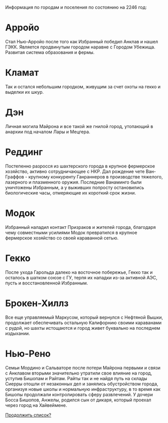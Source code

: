 Информация по городам и поселения по состоянию на 2246 год:

# Арройо 
Стал Нью-Арройо после того как Избранный победил Анклав и нашел ГЭКК. Является продвинутым городом наравне с Городом Убежища. Развитая система образования и фермы.

# Кламат 
Так и остался небольшим городком, живущим за счет охоты на гекко и выделки их шкур.

# Дэн 
Личная могила Майрона и все такой же гнилой город, утопающий в анархии под началом Лары и Мецгера. 

# Реддинг 
Постепенно разросся из шахтерского города в крупное фермерское хозяйство, активно сотрудничающее с НКР. Дал рождение чете Ван-Граффов - крупному конкуренту Ганраннеров в производстве тяжелого, лазерного и плазменного оружия. Последние Ванаминго были уничтожены Избранным, а у выживших попросту остановились биологические часы, отмеряющие	 их короткий срок жизни.

# Модок
Избранный наладил контакт Призраков и жителей города, благодаря чему совместными усилиями Модок превратился в крупное фермерское хозяйство со своей караванной сетью.

# Гекко
После ухода Гарольда далеко на восточное побережье, Гекко так и осталось в шатком союзе с ГУ, терпя их нападки из-за активной АЭС, пусть и восстановленной Избранным.

# Брокен-Хиллз
Все еще управляемый Маркусом, который вернулся с Нефтяной Вышки, продолжает обеспечивать остальную Калифорнию своими караванами с рудой, но шахты истощаются и город живет буквально на последнем издыхании.

# Нью-Рено
Семьи Мордино и Сальваторе после потери Майрона первыми и связи с Анклавом вторыми значительно утратили свое влияние на город, уступив Бишопам и Райтам. Райты так и не найдя путь на склады Сиерры отошли от незаконных дел и занялись обустройством города, организуя новые школы и нормальную инфраструктуру, в то время как Бишопы продолжали контролировать сферу развлечений. У дочери Босса Бишопов, Анжелы, родился сын от дикаря, который проехал через город на Хайвеймене.

[Продолжить список?](/info/lore/fallout2_2)
